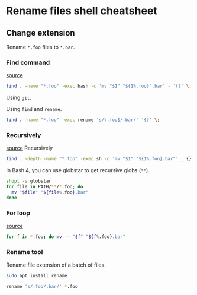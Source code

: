 # Rename files shell cheatsheet

## Change extension

Rename `*.foo` files to `*.bar`.

### Find command

[source](https://stackoverflow.com/questions/21985492/recursively-change-file-extensions-in-bash)

```sh
find . -name "*.foo" -exec bash -c 'mv "$1" "${1%.foo}".bar' - '{}' \;
```

Using `git`.


Using `find` and `rename`.

```sh
find . -name "*.foo" -exec rename 's/\.foo$/.bar/' '{}' \;
```

### Recursively

[source](https://askubuntu.com/questions/35922/how-do-i-change-extension-of-multiple-files-recursively-from-the-command-line)
Recursively

```sh
find . -depth -name "*.foo" -exec sh -c 'mv "$1" "${1%.foo}.bar"' _ {} \;
```

In Bash 4, you can use globstar to get recursive globs (`**`).

```sh
shopt -s globstar
for file in PATH/**/*.foo; do
  mv "$file" "${file%.foo}.bar"
done
```

### For loop

[source](https://www.howtogeek.com/423214/how-to-use-the-rename-command-on-linux/)

```sh
for f in *.foo; do mv -- "$f" "${f%.foo}.bar"
```

### Rename tool

Rename file extension of a batch of files.

```sh
sudo apt install rename
```

```sh
rename 's/.foo/.bar/' *.foo
```
<!--stackedit_data:
eyJoaXN0b3J5IjpbNjExOTc3OTk5XX0=
-->